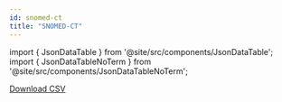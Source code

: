 ```yaml
---
id: snomed-ct
title: "SNOMED-CT"
---
```


import { JsonDataTable } from '@site/src/components/JsonDataTable';
import { JsonDataTableNoTerm } from '@site/src/components/JsonDataTableNoTerm';

<JsonDataTableNoTerm  jsonPath="nodes.seed\.the_tuva_project\.terminology__snomed_ct.columns" />

<a href="https://tuva-public-resources.s3.amazonaws.com/versioned_terminology/latest/snomed_ct_compressed.csv.gz">Download CSV</a>
